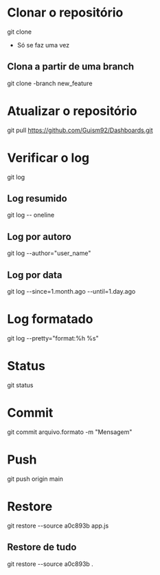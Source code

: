 # Clonar o repositório
git clone <repositorio> <meu-projeto-clone>
* Só se faz uma vez

## Clona a partir de uma branch
git clone -branch new_feature <repositorio>


# Atualizar o repositório
git pull https://github.com/Guism92/Dashboards.git


# Verificar o log
git log
## Log resumido
git log -- oneline
## Log por autoro
git log --author="user_name"
## Log por data
git log --since=1.month.ago --until=1.day.ago
# Log formatado 
git log --pretty="format:%h %s"

# Status
git status

# Commit
git commit arquivo.formato -m "Mensagem"

# Push
git push origin main 

# Restore
git restore --source a0c893b app.js
## Restore de tudo
git restore --source a0c893b .

